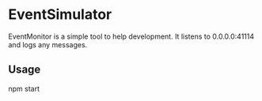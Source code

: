 EventSimulator
==============

EventMonitor is a simple tool to help development. It listens to 0.0.0.0:41114 and logs any messages.

Usage
-----

npm start
